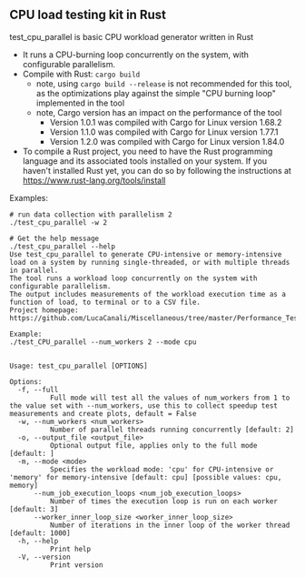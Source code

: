 ## CPU load testing kit in Rust
test_cpu_parallel is basic CPU workload generator written in Rust
- It runs a CPU-burning loop concurrently on the system, with configurable parallelism.
- Compile with Rust: `cargo build`
  - note, using `cargo build --release` is not recommended for this tool, 
    as the optimizations play against the simple "CPU burning loop" implemented in the tool
  - note, Cargo version has an impact on the performance of the tool
    - Version 1.0.1 was compiled with Cargo for Linux version 1.68.2
    - Version 1.1.0 was compiled with Cargo for Linux version 1.77.1
    - Version 1.2.0 was compiled with Cargo for Linux version 1.84.0
- To compile a Rust project, you need to have the Rust programming language and its associated 
  tools installed on your system. If you haven't installed Rust yet, you can do so by following
  the instructions at https://www.rust-lang.org/tools/install

Examples:
```
# run data collection with parallelism 2
./test_cpu_parallel -w 2 

# Get the help message
./test_cpu_parallel --help
Use test_cpu_parallel to generate CPU-intensive or memory-intensive load on a system by running single-threaded, or with multiple threads in parallel.
The tool runs a workload loop concurrently on the system with configurable parallelism.
The output includes measurements of the workload execution time as a function of load, to terminal or to a CSV file.
Project homepage: https://github.com/LucaCanali/Miscellaneous/tree/master/Performance_Testing/Test_CPU_parallel_Rust

Example:
./test_CPU_parallel --num_workers 2 --mode cpu


Usage: test_cpu_parallel [OPTIONS]

Options:
  -f, --full
          Full mode will test all the values of num_workers from 1 to the value set with --num_workers, use this to collect speedup test measurements and create plots, default = False
  -w, --num_workers <num_workers>
          Number of parallel threads running concurrently [default: 2]
  -o, --output_file <output_file>
          Optional output file, applies only to the full mode [default: ]
  -m, --mode <mode>
          Specifies the workload mode: 'cpu' for CPU-intensive or 'memory' for memory-intensive [default: cpu] [possible values: cpu, memory]
      --num_job_execution_loops <num_job_execution_loops>
          Number of times the execution loop is run on each worker [default: 3]
      --worker_inner_loop_size <worker_inner_loop_size>
          Number of iterations in the inner loop of the worker thread [default: 1000]
  -h, --help
          Print help
  -V, --version
          Print version
```
